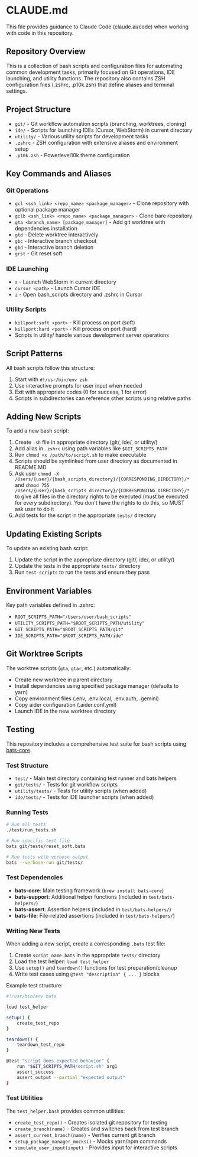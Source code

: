 # CLAUDE.md

This file provides guidance to Claude Code (claude.ai/code) when working with code in this repository.

## Repository Overview

This is a collection of bash scripts and configuration files for automating common development tasks, primarily focused on Git operations, IDE launching, and utility functions. The repository also contains ZSH configuration files (.zshrc, .p10k.zsh) that define aliases and terminal settings.

## Project Structure

- `git/` - Git workflow automation scripts (branching, worktrees, cloning)
- `ide/` - Scripts for launching IDEs (Cursor, WebStorm) in current directory
- `utility/` - Various utility scripts for development tasks
- `.zshrc` - ZSH configuration with extensive aliases and environment setup
- `.p10k.zsh` - Powerlevel10k theme configuration

## Key Commands and Aliases

### Git Operations
- `gcl <ssh_link> <repo_name> <package_manager>` - Clone repository with optional package manager
- `gclb <ssh_link> <repo_name> <package_manager>` - Clone bare repository
- `gta <branch_name> [package_manager]` - Add git worktree with dependencies installation
- `gtd` - Delete worktree interactively
- `gbc` - Interactive branch checkout
- `gbd` - Interactive branch deletion
- `grst` - Git reset soft

### IDE Launching
- `s` - Launch WebStorm in current directory
- `cursor <path>` - Launch Cursor IDE
- `z` - Open bash_scripts directory and .zshrc in Cursor

### Utility Scripts
- `killport:soft <port>` - Kill process on port (soft)
- `killport:hard <port>` - Kill process on port (hard)
- Scripts in utility/ handle various development server operations

## Script Patterns

All bash scripts follow this structure:
1. Start with `#!/usr/bin/env zsh`
2. Use interactive prompts for user input when needed
3. Exit with appropriate codes (0 for success, 1 for error)
4. Scripts in subdirectories can reference other scripts using relative paths

## Adding New Scripts

To add a new bash script:
1. Create `.sh` file in appropriate directory (git/, ide/, or utility/)
2. Add alias in `.zshrc` using path variables like `$GIT_SCRIPTS_PATH`
3. Run `chmod +x /path/to/script.sh` to make executable
4. Scripts should be symlinked from user directory as documented in README.MD
5. Ask user  `chmod -X /Users/{user}/{bash_scripts_directory}/{CORRESPONDING_DIRECTORY}/*` and `chmod 755 /Users/{user}/{bash_scripts_directory}/{CORRESPONDING_DIRECTORY}/*` to give all files in the directory rights to be executed (must be executed for every subdirectory). You don't have the rights to do this, so MUST ask user to do it
6. Add tests for the script in the appropriate `tests/` directory

## Updating Existing Scripts

To update an existing bash script:
1. Update the script in the appropriate directory (git/, ide/, or utility/)
2. Update the tests in the appropriate `tests/` directory
3. Run `test-scripts` to run the tests and ensure they pass

## Environment Variables

Key path variables defined in .zshrc:
- `ROOT_SCRIPTS_PATH="/Users/user/bash_scripts"`
- `UTILITY_SCRIPTS_PATH="$ROOT_SCRIPTS_PATH/utility"`
- `GIT_SCRIPTS_PATH="$ROOT_SCRIPTS_PATH/git"`
- `IDE_SCRIPTS_PATH="$ROOT_SCRIPTS_PATH/ide"`

## Git Worktree Scripts

The worktree scripts (`gta`, `gtar`, etc.) automatically:
- Create new worktree in parent directory
- Install dependencies using specified package manager (defaults to yarn)
- Copy environment files (.env, .env.local, .env.auth, .gemini)
- Copy aider configuration (.aider.conf.yml)
- Launch IDE in the new worktree directory

## Testing

This repository includes a comprehensive test suite for bash scripts using [bats-core](https://bats-core.readthedocs.io/).

### Test Structure

- `test/` - Main test directory containing test runner and bats helpers
- `git/tests/` - Tests for git workflow scripts
- `utility/tests/` - Tests for utility scripts (when added)
- `ide/tests/` - Tests for IDE launcher scripts (when added)

### Running Tests

```bash
# Run all tests
./test/run_tests.sh

# Run specific test file
bats git/tests/reset_soft.bats

# Run tests with verbose output
bats --verbose-run git/tests/
```

### Test Dependencies

- **bats-core**: Main testing framework (`brew install bats-core`)
- **bats-support**: Additional helper functions (included in `test/bats-helpers/`)
- **bats-assert**: Assertion helpers (included in `test/bats-helpers/`)
- **bats-file**: File-related assertions (included in `test/bats-helpers/`)

### Writing New Tests

When adding a new script, create a corresponding `.bats` test file:

1. Create `script_name.bats` in the appropriate `tests/` directory
2. Load the test helper: `load test_helper`
3. Use `setup()` and `teardown()` functions for test preparation/cleanup
4. Write test cases using `@test "description" { ... }` blocks

Example test structure:
```bash
#!/usr/bin/env bats

load test_helper

setup() {
    create_test_repo
}

teardown() {
    teardown_test_repo
}

@test "script does expected behavior" {
    run "$GIT_SCRIPTS_PATH/script.sh" arg1
    assert_success
    assert_output --partial "expected output"
}
```

### Test Utilities

The `test_helper.bash` provides common utilities:
- `create_test_repo()` - Creates isolated git repository for testing
- `create_branch(name)` - Creates and switches back from test branch
- `assert_current_branch(name)` - Verifies current git branch
- `setup_package_manager_mocks()` - Mocks yarn/npm commands
- `simulate_user_input(input)` - Provides input for interactive scripts
